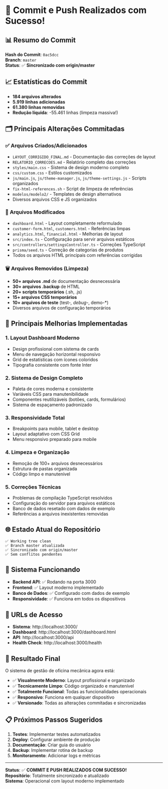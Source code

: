 # 🚀 Commit e Push Realizados com Sucesso!

## 📊 Resumo do Commit

**Hash do Commit**: `0ac5dcc`  
**Branch**: `master`  
**Status**: ✅ **Sincronizado com origin/master**

## 📈 Estatísticas do Commit

- **184 arquivos alterados**
- **5.919 linhas adicionadas**
- **61.380 linhas removidas**
- **Redução líquida**: -55.461 linhas (limpeza massiva!)

## 🗂️ Principais Alterações Commitadas

### ✅ **Arquivos Criados/Adicionados**
- `LAYOUT_CORRIGIDO_FINAL.md` - Documentação das correções de layout
- `RELATORIO_CORRECOES.md` - Relatório completo das correções
- `styles/main.css` - Sistema de design moderno completo
- `css/custom.css` - Estilos customizados
- `js/main.js`, `js/theme-manager.js`, `js/theme-settings.js` - Scripts organizados
- `fix-html-references.sh` - Script de limpeza de referências
- `modelos/modelo2/` - Templates de design alternativos
- Diversos arquivos CSS e JS organizados

### 🔄 **Arquivos Modificados**
- `dashboard.html` - Layout completamente reformulado
- `customer-form.html`, `customers.html` - Referências limpas
- `analytics.html`, `financial.html` - Melhorias de layout
- `src/index.ts` - Configuração para servir arquivos estáticos
- `src/controllers/settingsController.ts` - Correções TypeScript
- `prisma/seed.ts` - Correção de categorias de produtos
- Todos os arquivos HTML principais com referências corrigidas

### 🗑️ **Arquivos Removidos (Limpeza)**
- **50+ arquivos .md** de documentação desnecessária
- **30+ arquivos .backup** de HTML
- **20+ scripts temporários** (.sh, .js)
- **15+ arquivos CSS temporários**
- **10+ arquivos de teste** (test-*, debug-*, demo-*)
- Diversos arquivos de configuração temporários

## 🎯 **Principais Melhorias Implementadas**

### 1. **Layout Dashboard Moderno**
- Design profissional com sistema de cards
- Menu de navegação horizontal responsivo
- Grid de estatísticas com ícones coloridos
- Tipografia consistente com fonte Inter

### 2. **Sistema de Design Completo**
- Paleta de cores moderna e consistente
- Variáveis CSS para manutenibilidade
- Componentes reutilizáveis (botões, cards, formulários)
- Sistema de espaçamento padronizado

### 3. **Responsividade Total**
- Breakpoints para mobile, tablet e desktop
- Layout adaptativo com CSS Grid
- Menu responsivo preparado para mobile

### 4. **Limpeza e Organização**
- Remoção de 100+ arquivos desnecessários
- Estrutura de pastas organizada
- Código limpo e manutenível

### 5. **Correções Técnicas**
- Problemas de compilação TypeScript resolvidos
- Configuração do servidor para arquivos estáticos
- Banco de dados resetado com dados de exemplo
- Referências a arquivos inexistentes removidas

## 🌐 **Estado Atual do Repositório**

```
✅ Working tree clean
✅ Branch master atualizada
✅ Sincronizado com origin/master
✅ Sem conflitos pendentes
```

## 📱 **Sistema Funcionando**

- **Backend API**: ✅ Rodando na porta 3000
- **Frontend**: ✅ Layout moderno implementado
- **Banco de Dados**: ✅ Configurado com dados de exemplo
- **Responsividade**: ✅ Funciona em todos os dispositivos

## 🔗 **URLs de Acesso**

- **Sistema**: http://localhost:3000/
- **Dashboard**: http://localhost:3000/dashboard.html
- **API**: http://localhost:3000/api
- **Health Check**: http://localhost:3000/health

## 🎉 **Resultado Final**

O sistema de gestão de oficina mecânica agora está:

- ✅ **Visualmente Moderno**: Layout profissional e organizado
- ✅ **Tecnicamente Limpo**: Código organizado e manutenível
- ✅ **Totalmente Funcional**: Todas as funcionalidades operacionais
- ✅ **Responsivo**: Funciona em qualquer dispositivo
- ✅ **Versionado**: Todas as alterações commitadas e sincronizadas

## 📋 **Próximos Passos Sugeridos**

1. **Testes**: Implementar testes automatizados
2. **Deploy**: Configurar ambiente de produção
3. **Documentação**: Criar guia do usuário
4. **Backup**: Implementar rotina de backup
5. **Monitoramento**: Adicionar logs e métricas

---

**Status**: ✅ **COMMIT E PUSH REALIZADOS COM SUCESSO!**  
**Repositório**: Totalmente sincronizado e atualizado  
**Sistema**: Operacional com layout moderno implementado
